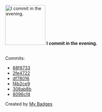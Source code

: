 <img src="https://my-badges.github.io/my-badges/evening-commits.png" alt="I commit in the evening." title="I commit in the evening." width="128">
<strong>I commit in the evening.</strong>
<br><br>

Commits:

- <a href="https://github.com/snyssen/nixos-config/commit/88f87335120e1eede750b5514a082cb9aeb76fef">88f8733</a>
- <a href="https://github.com/snyssen/nixos-config/commit/2fe4722dfe2cd675f3bf4e39828023caf19d6157">2fe4722</a>
- <a href="https://github.com/snyssen/nixos-config/commit/df780162ce22dfb49a27bfc1ecf9f6626e5166c5">df78016</a>
- <a href="https://github.com/snyssen/infra-snyssen.be/commit/f4b2ce9f37386d43b6e45ff264aef8db6048ddca">f4b2ce9</a>
- <a href="https://github.com/snyssen/restic-backup-docker-wol/commit/308ab8bc3aeb03c25b38bfd03374434a55b0f3a3">308ab8b</a>
- <a href="https://github.com/snyssen/infra-snyssen.be/commit/8096cf433e426a3c720d3d991368679c1f0efeaa">8096cf4</a>


Created by <a href="https://github.com/my-badges/my-badges">My Badges</a>